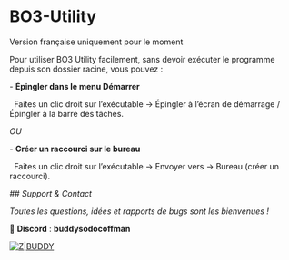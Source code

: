 # BO3-Utility
Version française uniquement pour le moment

Pour utiliser BO3 Utility facilement, sans devoir exécuter le programme depuis son dossier racine, vous pouvez :



\- **Épingler dans le menu Démarrer**

  Faites un clic droit sur l’exécutable → Épingler à l’écran de démarrage / Épingler à la barre des tâches.



*OU*



\- **Créer un raccourci sur le bureau**

  Faites un clic droit sur l’exécutable → Envoyer vers → Bureau (créer un raccourci).



*## Support \& Contact*



_Toutes les questions, idées et rapports de bugs sont les bienvenues !_

📢 **Discord** : **buddysodocoffman**


[![Z|BUDDY](https://image.noelshack.com/fichiers/2025/33/7/1755437804-buddy-1.png)](https://www.youtube.com/@ZXGBuddy)
